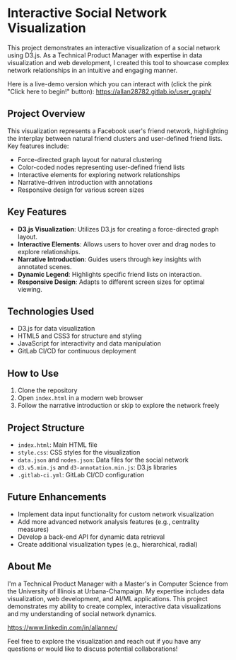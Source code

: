 # Interactive Social Network Visualization

This project demonstrates an interactive visualization of a social network using D3.js. As a Technical Product Manager with expertise in data visualization and web development, I created this tool to showcase complex network relationships in an intuitive and engaging manner.

Here is a live-demo version which you can interact with (click the pink "Click here to begin!" button): https://allan28782.gitlab.io/user_graph/

## Project Overview

This visualization represents a Facebook user's friend network, highlighting the interplay between natural friend clusters and user-defined friend lists. Key features include:

- Force-directed graph layout for natural clustering
- Color-coded nodes representing user-defined friend lists
- Interactive elements for exploring network relationships
- Narrative-driven introduction with annotations
- Responsive design for various screen sizes

## Key Features

- **D3.js Visualization**: Utilizes D3.js for creating a force-directed graph layout.
- **Interactive Elements**: Allows users to hover over and drag nodes to explore relationships.
- **Narrative Introduction**: Guides users through key insights with annotated scenes.
- **Dynamic Legend**: Highlights specific friend lists on interaction.
- **Responsive Design**: Adapts to different screen sizes for optimal viewing.

## Technologies Used

- D3.js for data visualization
- HTML5 and CSS3 for structure and styling
- JavaScript for interactivity and data manipulation
- GitLab CI/CD for continuous deployment

## How to Use

1. Clone the repository
2. Open `index.html` in a modern web browser
3. Follow the narrative introduction or skip to explore the network freely

## Project Structure

- `index.html`: Main HTML file
- `style.css`: CSS styles for the visualization
- `data.json` and `nodes.json`: Data files for the social network
- `d3.v5.min.js` and `d3-annotation.min.js`: D3.js libraries
- `.gitlab-ci.yml`: GitLab CI/CD configuration

## Future Enhancements

- Implement data input functionality for custom network visualization
- Add more advanced network analysis features (e.g., centrality measures)
- Develop a back-end API for dynamic data retrieval
- Create additional visualization types (e.g., hierarchical, radial)

## About Me

I'm a Technical Product Manager with a Master's in Computer Science from the University of Illinois at Urbana-Champaign. My expertise includes data visualization, web development, and AI/ML applications. This project demonstrates my ability to create complex, interactive data visualizations and my understanding of social network dynamics.

https://www.linkedin.com/in/allannev/

Feel free to explore the visualization and reach out if you have any questions or would like to discuss potential collaborations!
